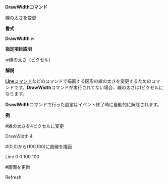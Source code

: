 **DrawWidthコマンド**

線の太さを変更

**書式**

**DrawWidth** *w*

**指定項目説明**

*w*線の太さ（ピクセル）

**解説**

[**Line**コマンド](Lineコマンド)などのコマンドで描画する図形の線の太さを変更するためのコマンドです。**DrawWidth**コマンドが実行されてない場合、線の太さは1ピクセルになります。

**DrawWidth**コマンドで行った設定はイベント終了時に自動的に解除されます。

**例**

#線の太さを4ピクセルに変更

DrawWidth 4

#(0,0)から(100,100)に直線を描画

Line 0 0 100 100

#画面を更新

Refresh
